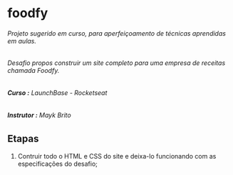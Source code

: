# foodfy

###### Projeto sugerido em curso, para aperfeiçoamento de técnicas aprendidas em aulas.
###### Desafio propos construir um site completo para uma empresa de receitas chamada Foodfy.

###### **Curso :** LaunchBase - Rocketseat
###### **Instrutor :** Mayk Brito

## **Etapas**

1. Contruir todo o HTML e CSS do site e deixa-lo funcionando com as especificações do desafio; 